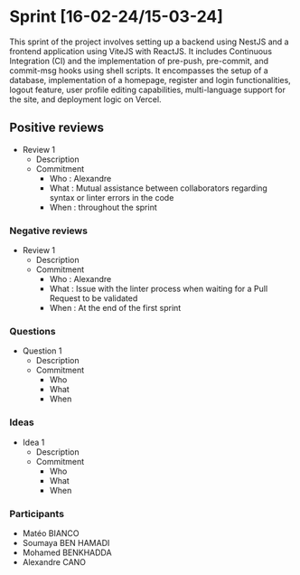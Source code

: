 # Sprint [16-02-24/15-03-24]

This sprint of the project involves setting up a backend using NestJS and a frontend application using ViteJS with ReactJS. It includes Continuous Integration (CI) and the implementation of pre-push, pre-commit, and commit-msg hooks using shell scripts. It encompasses the setup of a database, implementation of a homepage, register and login functionalities, logout feature, user profile editing capabilities, multi-language support for the site, and deployment logic on Vercel.

## Positive reviews
- Review 1 
    - Description
    - Commitment
        - Who :
          Alexandre
        - What :
          Mutual assistance between collaborators regarding syntax or linter errors in the code
        - When :
          throughout the sprint

### Negative reviews
- Review 1 
    - Description
    - Commitment
        - Who :
         Alexandre
        - What :
          Issue with the linter process when waiting for a Pull Request to be validated
        - When :
          At the end of the first sprint

### Questions
- Question 1 
    - Description
    - Commitment
        - Who
        - What
        - When

### Ideas
- Idea 1 
    - Description
    - Commitment
        - Who
        - What
        - When

### Participants
- Matéo BIANCO
- Soumaya BEN HAMADI
- Mohamed BENKHADDA 
- Alexandre CANO
